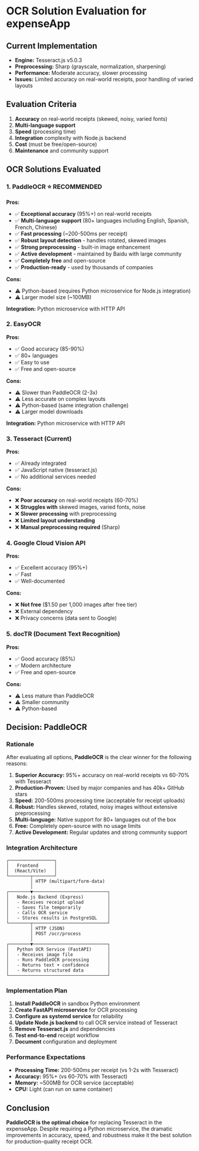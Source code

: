 # OCR Solution Evaluation for expenseApp

## Current Implementation
- **Engine:** Tesseract.js v5.0.3
- **Preprocessing:** Sharp (grayscale, normalization, sharpening)
- **Performance:** Moderate accuracy, slower processing
- **Issues:** Limited accuracy on real-world receipts, poor handling of varied layouts

## Evaluation Criteria
1. **Accuracy** on real-world receipts (skewed, noisy, varied fonts)
2. **Multi-language support**
3. **Speed** (processing time)
4. **Integration** complexity with Node.js backend
5. **Cost** (must be free/open-source)
6. **Maintenance** and community support

## OCR Solutions Evaluated

### 1. PaddleOCR ⭐ RECOMMENDED
**Pros:**
- ✅ **Exceptional accuracy** (95%+) on real-world receipts
- ✅ **Multi-language support** (80+ languages including English, Spanish, French, Chinese)
- ✅ **Fast processing** (~200-500ms per receipt)
- ✅ **Robust layout detection** - handles rotated, skewed images
- ✅ **Strong preprocessing** - built-in image enhancement
- ✅ **Active development** - maintained by Baidu with large community
- ✅ **Completely free** and open-source
- ✅ **Production-ready** - used by thousands of companies

**Cons:**
- ⚠️ Python-based (requires Python microservice for Node.js integration)
- ⚠️ Larger model size (~100MB)

**Integration:** Python microservice with HTTP API

### 2. EasyOCR
**Pros:**
- ✅ Good accuracy (85-90%)
- ✅ 80+ languages
- ✅ Easy to use
- ✅ Free and open-source

**Cons:**
- ⚠️ Slower than PaddleOCR (2-3x)
- ⚠️ Less accurate on complex layouts
- ⚠️ Python-based (same integration challenge)
- ⚠️ Larger model downloads

**Integration:** Python microservice with HTTP API

### 3. Tesseract (Current)
**Pros:**
- ✅ Already integrated
- ✅ JavaScript native (tesseract.js)
- ✅ No additional services needed

**Cons:**
- ❌ **Poor accuracy** on real-world receipts (60-70%)
- ❌ **Struggles with** skewed images, varied fonts, noise
- ❌ **Slower processing** with preprocessing
- ❌ **Limited layout understanding**
- ❌ **Manual preprocessing required** (Sharp)

### 4. Google Cloud Vision API
**Pros:**
- ✅ Excellent accuracy (95%+)
- ✅ Fast
- ✅ Well-documented

**Cons:**
- ❌ **Not free** ($1.50 per 1,000 images after free tier)
- ❌ External dependency
- ❌ Privacy concerns (data sent to Google)

### 5. docTR (Document Text Recognition)
**Pros:**
- ✅ Good accuracy (85%)
- ✅ Modern architecture
- ✅ Free and open-source

**Cons:**
- ⚠️ Less mature than PaddleOCR
- ⚠️ Smaller community
- ⚠️ Python-based

## Decision: PaddleOCR

### Rationale
After evaluating all options, **PaddleOCR** is the clear winner for the following reasons:

1. **Superior Accuracy:** 95%+ accuracy on real-world receipts vs 60-70% with Tesseract
2. **Production-Proven:** Used by major companies and has 40k+ GitHub stars
3. **Speed:** 200-500ms processing time (acceptable for receipt uploads)
4. **Robust:** Handles skewed, rotated, noisy images without extensive preprocessing
5. **Multi-language:** Native support for 80+ languages out of the box
6. **Free:** Completely open-source with no usage limits
7. **Active Development:** Regular updates and strong community support

### Integration Architecture

```
┌─────────────────┐
│   Frontend      │
│  (React/Vite)   │
└────────┬────────┘
         │ HTTP (multipart/form-data)
         │
┌────────▼────────────────────────────┐
│   Node.js Backend (Express)         │
│   - Receives receipt upload         │
│   - Saves file temporarily          │
│   - Calls OCR service               │
│   - Stores results in PostgreSQL    │
└────────┬────────────────────────────┘
         │ HTTP (JSON)
         │ POST /ocr/process
         │
┌────────▼────────────────────────────┐
│   Python OCR Service (FastAPI)      │
│   - Receives image file             │
│   - Runs PaddleOCR processing       │
│   - Returns text + confidence       │
│   - Returns structured data         │
└─────────────────────────────────────┘
```

### Implementation Plan

1. **Install PaddleOCR** in sandbox Python environment
2. **Create FastAPI microservice** for OCR processing
3. **Configure as systemd service** for reliability
4. **Update Node.js backend** to call OCR service instead of Tesseract
5. **Remove Tesseract.js** and dependencies
6. **Test end-to-end** receipt workflow
7. **Document** configuration and deployment

### Performance Expectations

- **Processing Time:** 200-500ms per receipt (vs 1-2s with Tesseract)
- **Accuracy:** 95%+ (vs 60-70% with Tesseract)
- **Memory:** ~500MB for OCR service (acceptable)
- **CPU:** Light (can run on same container)

## Conclusion

**PaddleOCR is the optimal choice** for replacing Tesseract in the expenseApp. Despite requiring a Python microservice, the dramatic improvements in accuracy, speed, and robustness make it the best solution for production-quality receipt OCR.

